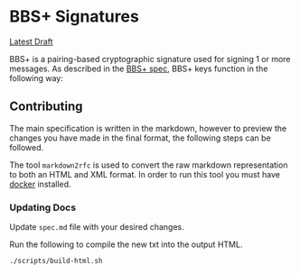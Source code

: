 # BBS+ Signatures

[Latest Draft](https://mattrglobal.github.io/bbs-signatures-spec/)

BBS+ is a pairing-based cryptographic signature used for signing 1 or more messages. As described in the [BBS+ spec](https://eprint.iacr.org/2016/663.pdf), BBS+ keys function in the following way:

## Contributing

The main specification is written in the markdown, however to preview the changes you have made in the final format, the following steps can be followed.

The tool `markdown2rfc` is used to convert the raw markdown representation to both an HTML and XML format. In order to run this tool you must have [docker](https://www.docker.com/) installed.

### Updating Docs

Update `spec.md` file with your desired changes.

Run the following to compile the new txt into the output HTML.

```./scripts/build-html.sh```